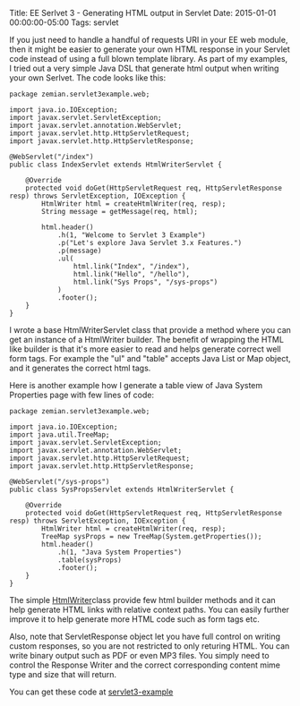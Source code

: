 Title: EE Serlvet 3 - Generating HTML output in Servlet
Date: 2015-01-01 00:00:00-05:00
Tags: servlet


If you just need to handle a handful of requests URI in your EE web module, then it might be easier to generate your own HTML response in your Servlet code instead of using a full blown template library. As part of my examples, I tried out a very simple Java DSL that generate html output when writing your own Serlvet. The code looks like this:
```
package zemian.servlet3example.web;

import java.io.IOException;
import javax.servlet.ServletException;
import javax.servlet.annotation.WebServlet;
import javax.servlet.http.HttpServletRequest;
import javax.servlet.http.HttpServletResponse;

@WebServlet("/index")
public class IndexServlet extends HtmlWriterServlet {

    @Override
    protected void doGet(HttpServletRequest req, HttpServletResponse resp) throws ServletException, IOException {
        HtmlWriter html = createHtmlWriter(req, resp);
        String message = getMessage(req, html);
        
        html.header()
            .h(1, "Welcome to Servlet 3 Example")
            .p("Let's explore Java Servlet 3.x Features.")
            .p(message)
            .ul(
                html.link("Index", "/index"),
                html.link("Hello", "/hello"),
                html.link("Sys Props", "/sys-props")
            )
            .footer();
    } 
}
```
I wrote a base HtmlWriterServlet class that provide a method where you can get an instance of a HtmlWriter builder. The benefit of wrapping the HTML like builder is that it's more easier to read and helps generate correct well form tags. For example the "ul" and "table" accepts Java List or Map object, and it generates the correct html tags.

Here is another example how I generate a table view of Java System Properties page with few lines of code:
```
package zemian.servlet3example.web;

import java.io.IOException;
import java.util.TreeMap;
import javax.servlet.ServletException;
import javax.servlet.annotation.WebServlet;
import javax.servlet.http.HttpServletRequest;
import javax.servlet.http.HttpServletResponse;

@WebServlet("/sys-props")
public class SysPropsServlet extends HtmlWriterServlet {

    @Override
    protected void doGet(HttpServletRequest req, HttpServletResponse resp) throws ServletException, IOException {
        HtmlWriter html = createHtmlWriter(req, resp);
        TreeMap sysProps = new TreeMap(System.getProperties());
        html.header()
            .h(1, "Java System Properties")
            .table(sysProps)
            .footer();
    }
}
```
The simple [HtmlWriter](https://github.com/saltnlight5/java-ee6-examples/blob/master/servlet3-example/src/main/java/zemian/servlet3example/web/HtmlWriter.java)class provide few html builder methods and it can help generate HTML links with relative context paths. You can easily further improve it to help generate more HTML code such as form tags etc.

Also, note that ServletResponse object let you have full control on writing custom responses, so you are not restricted to only returing HTML. You can write binary output such as PDF or even MP3 files. You simply need to control the Response Writer and the correct corresponding content mime type and size that will return.

You can get these code at [servlet3-example](https://github.com/saltnlight5/java-ee6-examples/tree/master/servlet3-example)

